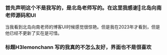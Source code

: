 ### 首先声明这个不是我写的，是北岛老师写的。在这里我感谢🙏北岛向南老师源码和UI
当我看到北岛向南老师的博客UI时候感觉很惊艳。但是我在2023年才看到，但是他已经不更新了实在是可惜。
 ### 标题H3lemonchann  写的我真的不怎么友好，界面也不是很喜欢
